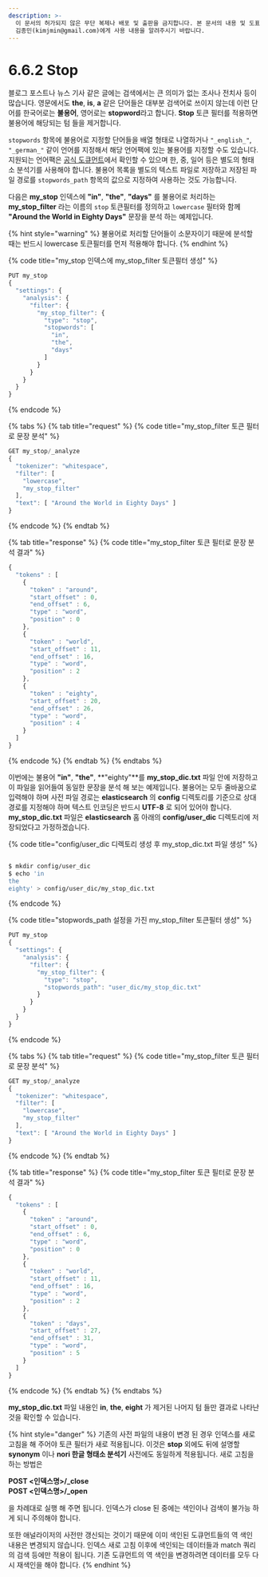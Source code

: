 ```yaml
---
description: >-
  이 문서의 허가되지 않은 무단 복제나 배포 및 출판을 금지합니다. 본 문서의 내용 및 도표 등을 인용하고자 하는 경우 출처를 명시하고
  김종민(kimjmin@gmail.com)에게 사용 내용을 알려주시기 바랍니다.
---
```


# 6.6.2 Stop

&#x20; 블로그 포스트나 뉴스 기사 같은 글에는 검색에서는 큰 의미가 없는 조사나 전치사 등이 많습니다. 영문에서도 **the**, **is**, **a** 같은 단어들은 대부분 검색어로 쓰이지 않는데 이런 단어를 한국어로는 **불용어**, 영어로는 **stopword**라고 합니다. **Stop** 토큰 필터를 적용하면 불용어에 해당되는 텀 들을 제거합니다.

&#x20; `stopwords` 항목에 불용어로 지정할 단어들을 배열 형태로 나열하거나 `"_english_"`, `"_german_"` 같이 언어를 지정해서 해당 언어팩에 있는 불용어를 지정할 수도 있습니다. 지원되는 언어팩은 [공식 도큐먼트](https://www.elastic.co/guide/en/elasticsearch/reference/current/analysis-stop-tokenfilter.html)에서 확인할 수 있으며 한, 중, 일어 등은 별도의 형태소 분석기를 사용해야 합니다. 불용어 목록을 별도의 텍스트 파일로 저장하고 저장된 파일 경로를 `stopwords_path` 항목의 값으로 지정하여 사용하는 것도 가능합니다.

&#x20; 다음은 **my\_stop** 인덱스에 **"in"**, **"the"**, **"days"** 를 불용어로 처리하는 **my\_stop\_filter** 라는 이름의 `stop` 토큰필터를 정의하고 `lowercase` 필터와 함께 **"Around the World in Eighty Days"** 문장을 분석 하는 예제입니다.

{% hint style="warning" %}
불용어로 처리할 단어들이 소문자이기 때문에 분석할 때는 반드시 lowercase 토큰필터를 먼저 적용해야 합니다.
{% endhint %}

{% code title="my_stop 인덱스에 my_stop_filter 토큰필터 생성" %}
```javascript
PUT my_stop
{
  "settings": {
    "analysis": {
      "filter": {
        "my_stop_filter": {
          "type": "stop",
          "stopwords": [
            "in",
            "the",
            "days"
          ]
        }
      }
    }
  }
}
```
{% endcode %}

{% tabs %}
{% tab title="request" %}
{% code title="my_stop_filter 토큰 필터로 문장 분석" %}
```javascript
GET my_stop/_analyze
{
  "tokenizer": "whitespace",
  "filter": [
    "lowercase",
    "my_stop_filter"
  ],
  "text": [ "Around the World in Eighty Days" ]
}
```
{% endcode %}
{% endtab %}

{% tab title="response" %}
{% code title="my_stop_filter 토큰 필터로 문장 분석 결과" %}
```javascript
{
  "tokens" : [
    {
      "token" : "around",
      "start_offset" : 0,
      "end_offset" : 6,
      "type" : "word",
      "position" : 0
    },
    {
      "token" : "world",
      "start_offset" : 11,
      "end_offset" : 16,
      "type" : "word",
      "position" : 2
    },
    {
      "token" : "eighty",
      "start_offset" : 20,
      "end_offset" : 26,
      "type" : "word",
      "position" : 4
    }
  ]
}
```
{% endcode %}
{% endtab %}
{% endtabs %}

&#x20; 이번에는 불용어 **"in"**, **"the"**, **"eighty"**를 **my\_stop\_dic.txt** 파일 안에 저장하고 이 파일을 읽어들여 동일한 문장을 분석 해 보는 예제입니다. 불용어는 모두 줄바꿈으로 입력해야 하며 사전 파일 경로는 **elasticsearch** 의 **config** 디렉토리를 기준으로 상대 경로를 지정해야 하며 텍스트 인코딩은 반드시 **UTF-8** 로 되어 있어야 합니다. **my\_stop\_dic.txt** 파일은 **elasticsearch** 홈 아래의 **config/user\_dic** 디렉토리에 저장되었다고 가정하겠습니다.

{% code title="config/user_dic 디렉토리 생성 후 my_stop_dic.txt 파일 생성" %}
```bash
$ mkdir config/user_dic
$ echo 'in
the
eighty' > config/user_dic/my_stop_dic.txt

```
{% endcode %}

{% code title="stopwords_path 설정을 가진 my_stop_filter 토큰필터 생성" %}
```javascript
PUT my_stop
{
  "settings": {
    "analysis": {
      "filter": {
        "my_stop_filter": {
          "type": "stop",
          "stopwords_path": "user_dic/my_stop_dic.txt"
        }
      }
    }
  }
}
```
{% endcode %}

{% tabs %}
{% tab title="request" %}
{% code title="my_stop_filter 토큰 필터로 문장 분석" %}
```javascript
GET my_stop/_analyze
{
  "tokenizer": "whitespace",
  "filter": [
    "lowercase",
    "my_stop_filter"
  ],
  "text": [ "Around the World in Eighty Days" ]
}
```
{% endcode %}
{% endtab %}

{% tab title="response" %}
{% code title="my_stop_filter 토큰 필터로 문장 분석 결과" %}
```javascript
{
  "tokens" : [
    {
      "token" : "around",
      "start_offset" : 0,
      "end_offset" : 6,
      "type" : "word",
      "position" : 0
    },
    {
      "token" : "world",
      "start_offset" : 11,
      "end_offset" : 16,
      "type" : "word",
      "position" : 2
    },
    {
      "token" : "days",
      "start_offset" : 27,
      "end_offset" : 31,
      "type" : "word",
      "position" : 5
    }
  ]
}
```
{% endcode %}
{% endtab %}
{% endtabs %}

&#x20; **my\_stop\_dic.txt** 파일 내용인 **in**, **the**, **eight** 가 제거된 나머지 텀 들만 결과로 나타난 것을 확인할 수 있습니다.

{% hint style="danger" %}
기존의 사전 파일의 내용이 변경 된 경우 인덱스를 새로 고침을 해 주어야 토큰 필터가 새로 적용됩니다. 이것은 **stop** 외에도 뒤에 설명할 **synonym** 이나 **nori 한글 형태소 분석기** 사전에도 동일하게 적용됩니다. 새로 고침을 하는 방법은

**POST <인덱스명>/\_close**\
**POST <인덱스명>/\_open**

을 차례대로 실행 해 주면 됩니다. 인덱스가 close 된 중에는 색인이나 검색이 불가능 하게 되니 주의해야 합니다.

또한 애널라이저의 사전만 갱신되는 것이기 때문에 이미 색인된 도큐먼트들의 역 색인 내용은 변경되지 않습니다. 인덱스 새로 고침 이후에 색인되는 데이터들과 match 쿼리의 검색 등에만 적용이 됩니다. 기존 도큐먼트의 역 색인을 변경하려면 데이터를 모두 다시 재색인을 해야 합니다.
{% endhint %}

